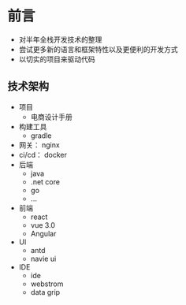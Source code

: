 # 前言
- 对半年全栈开发技术的整理
- 尝试更多新的语言和框架特性以及更便利的开发方式
- 以切实的项目来驱动代码
## 技术架构
- 项目
  - 电商设计手册
- 构建工具
  - gradle
- 网关： nginx
- ci/cd： docker
- 后端
  - java
  - .net core
  - go
  - ...
- 前端
  - react
  - vue 3.0
  - Angular
- UI
  - antd
  - navie ui
- IDE
  - ide
  - webstrom
  - data grip
